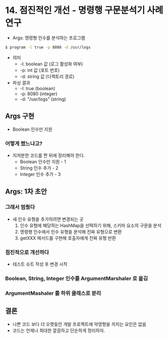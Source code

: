 # 14. 점진적인 개선 - 명령행 구문분석기 사례 연구
* Args: 명령형 인수를 분석하는 프로그램
```bash
$ program -l true -p 8080 -d /usr/logs
```
* 의미 
  * -l: boolean 값 (로그 활성화 여부)
  * -p: int 값 (포트 번호)
  * -d: string 값 (디렉토리 경로)
* 파싱 결과
  * -l: true (boolean)
  * -p: 8080 (integer)
  * -d: "/usr/logs" (string)

## Args 구현
* Boolean 인수만 지원

### 어떻게 짰느냐고?
* 지저분한 코드를 짠 뒤에 정리해야 한다.
  * Boolean 인수만 지원 - 1
  * String 인수 추가 - 2
  * Integer 인수 추가 - 3

## Args: 1차 초안
### 그래서 멈췄다
* 새 인수 유형을 추가하려면 변경되는 곳
  1. 인수 유형에 해당하는 HashMap을 선택하기 위해, 스키마 요소의 구문을 분석
  2. 명령행 인수에서 인수 유형을 분석해 진짜 유형으로 변환
  3. getXXX 메서드를 구현해 호출자에게 진짜 유형 반환

### 점진적으로 개선하다
* 테스트 슈트 작성 후 변경 시작

### Boolean, String, Integer 인수를 ArgumentMarshaler 로 옮김
### ArgumentMashaler 를 하위 클래스로 분리

## 결론
* 나쁜 코드 보다 더 오랫동안 개발 프로젝트에 악영향을 끼치는 요인은 없음
* 코드는 언제나 최대한 깔끔하고 단순하게 정리하자.